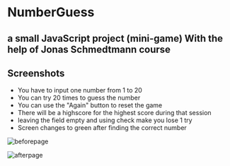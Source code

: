 # NumberGuess

a small JavaScript project (mini-game)
With the help of Jonas Schmedtmann course
-

Screenshots
-
<ul>
<li>You have to input one number from 1 to 20 </li>
<li>You can try 20 times to guess the number</li>
<li>You can use the "Again" button to reset the game</li>
<li>There will be a highscore for the highest score during that session</li>
<li>leaving the field empty and using check make you lose 1 try</li>
<li>Screen changes to green after finding the correct number</li>
</ul>

![beforepage](https://user-images.githubusercontent.com/96385473/196496359-34b9efd0-85f2-41b7-8d20-9e29ce67b0f7.png)


![afterpage](https://user-images.githubusercontent.com/96385473/196495416-34648b78-925a-4ad5-91c8-f282eca052d6.png)
